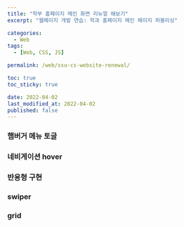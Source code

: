 ```yaml
---
title: "학부 홈페이지 메인 화면 리뉴얼 해보기"
excerpt: "웹페이지 개발 연습: 학과 홈페이지 메인 페이지 퍼블리싱"

categories:
  - Web
tags:
  - [Web, CSS, JS]

permalink: /web/ssu-cs-website-renewal/

toc: true
toc_sticky: true

date: 2022-04-02
last_modified_at: 2022-04-02
published: false
---
```


### 햄버거 메뉴 토글

### 네비게이션 hover

### 반응형 구현

### swiper

### grid
